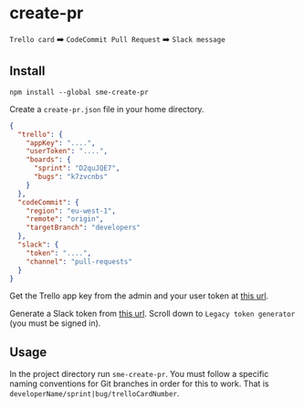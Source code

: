 # create-pr

`Trello card` ➡️ `CodeCommit Pull Request` ➡️ `Slack message`


## Install

```
npm install --global sme-create-pr
```

Create a `create-pr.json` file in your home directory.

``` json
{
  "trello": {
    "appKey": "....",
    "userToken": "....",
    "boards": {
      "sprint": "D2quJQE7",
      "bugs": "k7zvcnbs"
    }
  },
  "codeCommit": {
    "region": "eu-west-1",
    "remote": "origin",
    "targetBranch": "developers"
  },
  "slack": {
    "token": "....",
    "channel": "pull-requests"
  }
}
```

Get the Trello app key from the admin and your user token at [this url](https://trello.com/1/authorize?expiration=never&scope=read,write,account&response_type=token&name=Server%20Token&key=9db1e272ec74b493ee596730c350871e).

Generate a Slack token from [this url](https://api.slack.com/custom-integrations/legacy-tokens). Scroll down to `Legacy token generator` (you must be signed in).

## Usage

In the project directory run `sme-create-pr`. You must follow a specific naming conventions for Git branches in order for this to work. That is `developerName/sprint|bug/trelloCardNumber`.
